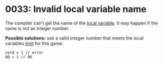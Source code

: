 # 0033: Invalid local variable name

The compiler can't get the name of the [local variable](../../coding/variables.md#local-variables). It may happen if the name is not an integer number.

**Possible solutions:** use a valid integer number that meets the local variables [limit](../../scm-documentation/gta-limits.md) for this game:

```
var@ = 1 // error
0@ = 1 // OK
```

